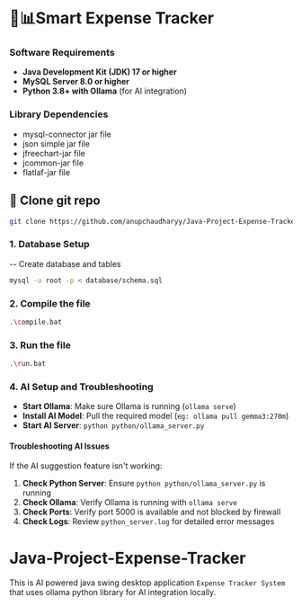 # 🤖📊Smart Expense Tracker 

### Software Requirements
- **Java Development Kit (JDK) 17 or higher**
- **MySQL Server 8.0 or higher**
- **Python 3.8+ with Ollama** (for AI integration)

### Library Dependencies
- mysql-connector jar file
- json simple jar file
- jfreechart-jar file
- jcommon-jar file
- flatlaf-jar file

## 🚀 Clone git repo
```bash
git clone https://github.com/anupchaudharyy/Java-Project-Expense-Tracker.git
```

### 1. Database Setup
-- Create database and tables
```bash
mysql -u root -p < database/schema.sql
```
### 2. Compile the file 
```bash
.\compile.bat
```
### 3. Run the file
```bash
.\run.bat
```
### 4. AI Setup and Troubleshooting
- **Start Ollama**: Make sure Ollama is running (`ollama serve`)
- **Install AI Model**: Pull the required model (`eg: ollama pull gemma3:270m`)
- **Start AI Server**: `python python/ollama_server.py`

#### Troubleshooting AI Issues
If the AI suggestion feature isn't working:

1. **Check Python Server**: Ensure `python python/ollama_server.py` is running
2. **Check Ollama**: Verify Ollama is running with `ollama serve`
3. **Check Ports**: Verify port 5000 is available and not blocked by firewall
4. **Check Logs**: Review `python_server.log` for detailed error messages


# Java-Project-Expense-Tracker
This is AI powered java swing desktop application `Expense Tracker System` that uses ollama python library for AI integration locally.

